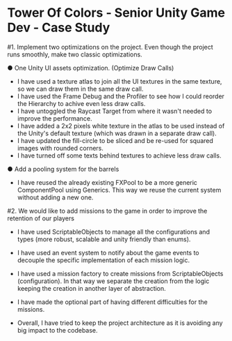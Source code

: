 # Tower Of Colors - Senior Unity Game Dev - Case Study

#1. Implement two optimizations on the project. Even though the project runs
smoothly, make two classic optimizations.

● One Unity UI assets optimization. (Optimize Draw Calls)

- I have used a texture atlas to join all the UI textures in the same texture, so we can draw them in the same draw call.
- I have used the Frame Debug and the Profiler to see how I could reorder the Hierarchy to achive even less draw calls.
- I have untoggled the Raycast Target from where it wasn't needed to improve the performance.
- I have added a 2x2 pixels white texture in the atlas to be used instead of the Unity's default texture (which was drawn in a separate draw call).
- I have updated the fill-circle to be sliced and be re-used for squared images with rounded corners.
- I have turned off some texts behind textures to achieve less draw calls.

● Add a pooling system for the barrels

- I have reused the already existing FXPool to be a more generic ComponentPool using Generics. This way we reuse the current system without adding a new one.


#2. We would like to add missions to the game in order to improve the retention of our
players

- I have used ScriptableObjects to manage all the configurations and types (more robust, scalable and unity friendly than enums).
- I have used an event system to notify about the game events to decouple the specific implementation of each mission logic.
- I have used a mission factory to create missions from ScriptableObjects (configuration). In that way we separate the creation from the logic keeping the creation in another layer of abstraction.
- I have made the optional part of having different difficulties for the missions.

- Overall, I have tried to keep the project architecture as it is avoiding any big impact to the codebase.